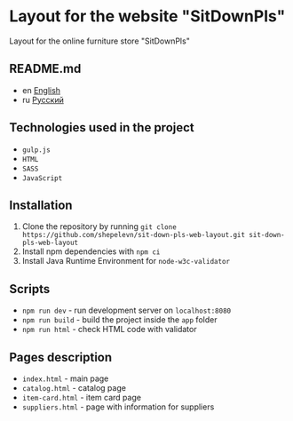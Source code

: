 # Layout for the website "SitDownPls"

Layout for the online furniture store "SitDownPls"

## README.md

* en [English](README.md)
* ru [Русский](./readme/README.ru.md)

## Technologies used in the project

* `gulp.js`
* `HTML`
* `SASS`
* `JavaScript`

## Installation

1. Clone the repository by running
   `git clone https://github.com/shepelevn/sit-down-pls-web-layout.git sit-down-pls-web-layout`
2. Install npm dependencies with `npm ci`
3. Install Java Runtime Environment for `node-w3c-validator`

## Scripts

* `npm run dev` - run development server on `localhost:8080`
* `npm run build` - build the project inside the `app` folder
* `npm run html` - check HTML code with validator

## Pages description

* `index.html` - main page
* `catalog.html` - catalog page
* `item-card.html` - item card page
* `suppliers.html` - page with information for suppliers
